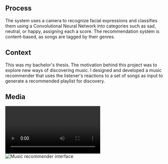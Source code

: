 ## Process
The system uses a camera to recognize facial expressions and classifies them using a Convolutional Neural Network into categories such as sad, neutral, or happy, assigning each a score. The recommendation system is content-based, as songs are tagged by their genres.

## Context
This was my bachelor's thesis. The motivation behind this project was to explore new ways of discovering music. I designed and developed a music recommender that uses the listener's reactions to a set of songs as input to generate a recommended playlist for discovery.

## Media
![Music recommender demo video](/images/recommender.mp4)
![Music recommender interface](/images/recommender1.png)